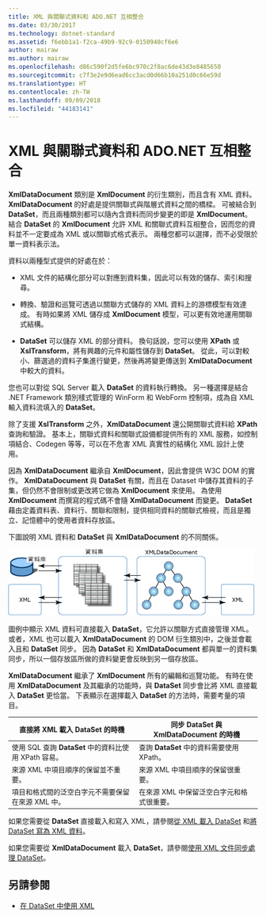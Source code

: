 ```yaml
---
title: XML 與關聯式資料和 ADO.NET 互相整合
ms.date: 03/30/2017
ms.technology: dotnet-standard
ms.assetid: f6ebb1a1-f2ca-49b9-92c9-0150940cf6e6
author: mairaw
ms.author: mairaw
ms.openlocfilehash: d86c590f2d5fe6bc970c2f8ac6de43d3e8485650
ms.sourcegitcommit: c7f3e2e9d6ead6cc3acd0d66b10a251d0c66e59d
ms.translationtype: HT
ms.contentlocale: zh-TW
ms.lasthandoff: 09/09/2018
ms.locfileid: "44183141"
---
```

# <a name="xml-integration-with-relational-data-and-adonet"></a>XML 與關聯式資料和 ADO.NET 互相整合
**XmlDataDocument** 類別是 **XmlDocument** 的衍生類別，而且含有 XML 資料。 **XmlDataDocument** 的好處是提供關聯式與階層式資料之間的橋樑。 可被結合到 **DataSet**，而且兩種類別都可以隨內含資料而同步變更的即是 **XmlDocument**。 結合 **DataSet** 的 **XmlDocument** 允許 XML 和關聯式資料互相整合，因而您的資料並不一定要成為 XML 或以關聯式格式表示。 兩種您都可以選擇，而不必受限於單一資料表示法。  
  
 資料以兩種型式提供的好處在於：  
  
-   XML 文件的結構化部分可以對應到資料集，因此可以有效的儲存、索引和搜尋。  
  
-   轉換、驗證和巡覽可透過以關聯方式儲存的 XML 資料上的游標模型有效達成。 有時如果將 XML 儲存成 **XmlDocument** 模型，可以更有效地運用關聯式結構。  
  
-   **DataSet** 可以儲存 XML 的部分資料。 換句話說，您可以使用 **XPath** 或 **XslTransform**，將有興趣的元件和屬性儲存到 **DataSet**。 從此，可以對較小、篩選過的資料子集進行變更，然後再將變更傳送到 **XmlDataDocument** 中較大的資料。  
  
 您也可以對從 SQL Server 載入 **DataSet** 的資料執行轉換。 另一種選擇是結合 .NET Framework 類別樣式管理的 WinForm 和 WebForm 控制項，成為自 XML 輸入資料流填入的 **DataSet**。  
  
 除了支援 **XslTransform** 之外，**XmlDataDocument** 還公開關聯式資料給 **XPath** 查詢和驗證。  基本上，關聯式資料和關聯式設備都提供所有的 XML 服務，如控制項結合、Codegen 等等，可以在不危害 XML 真實性的結構化 XML 設計上使用。  
  
 因為 **XmlDataDocument** 繼承自 **XmlDocument**，因此會提供 W3C DOM 的實作。 **XmlDataDocument** 與 **DataSet** 有關，而且在 Dataset 中儲存其資料的子集，但仍然不會限制或更改將它做為 **XmlDocument** 來使用。 為使用 **XmlDocument** 而撰寫的程式碼不會隨 **XmlDataDocument** 而變更。 **DataSet** 藉由定義資料表、資料行、關聯和限制，提供相同資料的關聯式檢視，而且是獨立、記憶體中的使用者資料存放區。  
  
 下圖說明 XML 資料和 **DataSet** 與 **XmlDataDocument** 的不同關係。  
  
 ![XML DataSet](../../../../docs/standard/data/xml/media/xmlintegrationwithrelationaldataandadodotnet.gif "xmlIntegrationWithRelationalDataAndADOdotNet")  
  
 圖例中顯示 XML 資料可直接載入 **DataSet**，它允許以關聯方式直接管理 XML。 或者，XML 也可以載入 **XmlDataDocument** 的 DOM 衍生類別中，之後並會載入且和 **DataSet** 同步。 因為 **DataSet** 和 **XmlDataDocument** 都與單一的資料集同步，所以一個存放區所做的資料變更會反映到另一個存放區。  
  
 **XmlDataDocument** 繼承了 **XmlDocument** 所有的編輯和巡覽功能。 有時在使用 **XmlDataDocument** 及其繼承的功能時，與 **DataSet** 同步會比將 XML 直接載入 **DataSet** 更恰當。 下表顯示在選擇載入 **DataSet** 的方法時，需要考量的項目。  
  
|直接將 XML 載入 DataSet 的時機|同步 DataSet 與 XmlDataDocument 的時機|  
|----------------------------------------------|-----------------------------------------------------------|  
|使用 SQL 查詢 **DataSet** 中的資料比使用 XPath 容易。|查詢 **DataSet** 中的資料需要使用 XPath。|  
|來源 XML 中項目順序的保留並不重要。|來源 XML 中項目順序的保留很重要。|  
|項目和格式間的泛空白字元不需要保留在來源 XML 中。|在來源 XML 中保留泛空白字元和格式很重要。|  
  
 如果您需要從 **DataSet** 直接載入和寫入 XML，請參閱[從 XML 載入 DataSet](../../../../docs/framework/data/adonet/dataset-datatable-dataview/loading-a-dataset-from-xml.md) 和[將 DataSet 寫為 XML 資料](../../../../docs/framework/data/adonet/dataset-datatable-dataview/writing-dataset-contents-as-xml-data.md)。  
  
 如果您需要從 **XmlDataDocument** 載入 **DataSet**，請參閱[使用 XML 文件同步處理 DataSet](../../../../docs/framework/data/adonet/dataset-datatable-dataview/dataset-and-xmldatadocument-synchronization.md)。  
  
## <a name="see-also"></a>另請參閱

- [在 DataSet 中使用 XML](../../../../docs/framework/data/adonet/dataset-datatable-dataview/using-xml-in-a-dataset.md)
